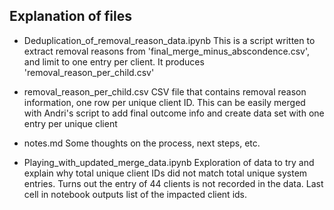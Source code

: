 ## Explanation of files
- Deduplication_of_removal_reason_data.ipynb
	This is a script written to extract removal reasons from 'final_merge_minus_abscondence.csv', and limit to one entry per client. It produces 'removal_reason_per_child.csv'

- removal_reason_per_child.csv
	CSV file that contains removal reason information, one row per unique client ID. This can be easily merged with Andri's script to add final outcome info and create data set with one entry per unique client

- notes.md
	Some thoughts on the process, next steps, etc.

- Playing_with_updated_merge_data.ipynb
	Exploration of data to try and explain why total unique client IDs did not match total unique system entries.  Turns out the entry of 44 clients is not recorded in the data.  Last cell in notebook outputs list of the impacted client ids.